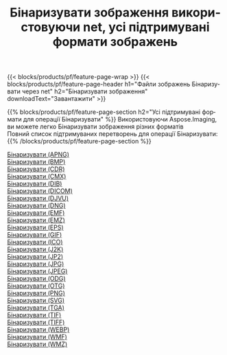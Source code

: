 ﻿---
title: Бінаризувати зображення використовуючи net, усі підтримувані формати зображень 
weight: 3920
url: /uk/net/binarize 
lang: uk
langdirlevel: 2
locales: zh-hans,ja,it,ru,de,es,fr,nl,id,lt,pl,pt,vi,tr,ko,zh-hant,ar,hi,th,sv,cs,uk,he
description: Використовуючи Aspose.Imaging, ви можете легко Бінаризувати зображення використовуючи  net
---

{{< blocks/products/pf/feature-page-wrap >}}
{{< blocks/products/pf/feature-page-header h1="Файли зображень Бінаризувати через net" h2="Бінаризувати зображення" downloadText="Завантажити" >}}


{{% blocks/products/pf/feature-page-section  h2="Усі підтримувані формати для операції Бінаризувати" %}}
Використовуючи Aspose.Imaging, ви можете легко Бінаризувати зображення різних форматів
<br/>
Повний список підтримуваних перетворень для операції Бінаризувати:
{{% /blocks/products/pf/feature-page-section %}}
<div class="container-fluid productfamilypage bg-gray">
    <div class="convertypes bg-gray agp-content section">
        <div class="container">
		<div class="row other-converters">
		    <div class='col-md-2 other-converter remove-lp remove-rp'><a href="/imaging/uk/net/binarize/apng" >Бінаризувати (APNG)</a></div><div class='col-md-2 other-converter remove-lp remove-rp'><a href="/imaging/uk/net/binarize/bmp" >Бінаризувати (BMP)</a></div><div class='col-md-2 other-converter remove-lp remove-rp'><a href="/imaging/uk/net/binarize/cdr" >Бінаризувати (CDR)</a></div><div class='col-md-2 other-converter remove-lp remove-rp'><a href="/imaging/uk/net/binarize/cmx" >Бінаризувати (CMX)</a></div><div class='col-md-2 other-converter remove-lp remove-rp'><a href="/imaging/uk/net/binarize/dib" >Бінаризувати (DIB)</a></div><div class='col-md-2 other-converter remove-lp remove-rp'><a href="/imaging/uk/net/binarize/dicom" >Бінаризувати (DICOM)</a></div><div class='col-md-2 other-converter remove-lp remove-rp'><a href="/imaging/uk/net/binarize/djvu" >Бінаризувати (DJVU)</a></div><div class='col-md-2 other-converter remove-lp remove-rp'><a href="/imaging/uk/net/binarize/dng" >Бінаризувати (DNG)</a></div><div class='col-md-2 other-converter remove-lp remove-rp'><a href="/imaging/uk/net/binarize/emf" >Бінаризувати (EMF)</a></div><div class='col-md-2 other-converter remove-lp remove-rp'><a href="/imaging/uk/net/binarize/emz" >Бінаризувати (EMZ)</a></div><div class='col-md-2 other-converter remove-lp remove-rp'><a href="/imaging/uk/net/binarize/eps" >Бінаризувати (EPS)</a></div><div class='col-md-2 other-converter remove-lp remove-rp'><a href="/imaging/uk/net/binarize/gif" >Бінаризувати (GIF)</a></div><div class='col-md-2 other-converter remove-lp remove-rp'><a href="/imaging/uk/net/binarize/ico" >Бінаризувати (ICO)</a></div><div class='col-md-2 other-converter remove-lp remove-rp'><a href="/imaging/uk/net/binarize/j2k" >Бінаризувати (J2K)</a></div><div class='col-md-2 other-converter remove-lp remove-rp'><a href="/imaging/uk/net/binarize/jp2" >Бінаризувати (JP2)</a></div><div class='col-md-2 other-converter remove-lp remove-rp'><a href="/imaging/uk/net/binarize/jpg" >Бінаризувати (JPG)</a></div><div class='col-md-2 other-converter remove-lp remove-rp'><a href="/imaging/uk/net/binarize/jpeg" >Бінаризувати (JPEG)</a></div><div class='col-md-2 other-converter remove-lp remove-rp'><a href="/imaging/uk/net/binarize/odg" >Бінаризувати (ODG)</a></div><div class='col-md-2 other-converter remove-lp remove-rp'><a href="/imaging/uk/net/binarize/otg" >Бінаризувати (OTG)</a></div><div class='col-md-2 other-converter remove-lp remove-rp'><a href="/imaging/uk/net/binarize/png" >Бінаризувати (PNG)</a></div><div class='col-md-2 other-converter remove-lp remove-rp'><a href="/imaging/uk/net/binarize/svg" >Бінаризувати (SVG)</a></div><div class='col-md-2 other-converter remove-lp remove-rp'><a href="/imaging/uk/net/binarize/tga" >Бінаризувати (TGA)</a></div><div class='col-md-2 other-converter remove-lp remove-rp'><a href="/imaging/uk/net/binarize/tif" >Бінаризувати (TIF)</a></div><div class='col-md-2 other-converter remove-lp remove-rp'><a href="/imaging/uk/net/binarize/tiff" >Бінаризувати (TIFF)</a></div><div class='col-md-2 other-converter remove-lp remove-rp'><a href="/imaging/uk/net/binarize/webp" >Бінаризувати (WEBP)</a></div><div class='col-md-2 other-converter remove-lp remove-rp'><a href="/imaging/uk/net/binarize/wmf" >Бінаризувати (WMF)</a></div><div class='col-md-2 other-converter remove-lp remove-rp'><a href="/imaging/uk/net/binarize/wmz" >Бінаризувати (WMZ)</a></div>
                </div>
        </div>
    </div>
</div>
<br/>
